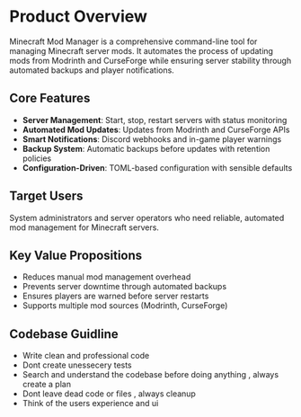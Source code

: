 # Product Overview

Minecraft Mod Manager is a comprehensive command-line tool for managing Minecraft server mods. It automates the process of updating mods from Modrinth and CurseForge while ensuring server stability through automated backups and player notifications.

## Core Features
- **Server Management**: Start, stop, restart servers with status monitoring
- **Automated Mod Updates**: Updates from Modrinth and CurseForge APIs
- **Smart Notifications**: Discord webhooks and in-game player warnings
- **Backup System**: Automatic backups before updates with retention policies
- **Configuration-Driven**: TOML-based configuration with sensible defaults

## Target Users
System administrators and server operators who need reliable, automated mod management for Minecraft servers.

## Key Value Propositions
- Reduces manual mod management overhead
- Prevents server downtime through automated backups
- Ensures players are warned before server restarts
- Supports multiple mod sources (Modrinth, CurseForge)

## Codebase Guidline
- Write clean and professional code
- Dont create unessecery tests 
- Search and understand the codebase before doing anything , always create a plan
- Dont leave dead code or files , always cleanup
- Think of the users experience and ui
